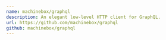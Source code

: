 ```yaml
---
name: machinebox/graphql
description: An elegant low-level HTTP client for GraphQL.
url: https://github.com/machinebox/graphql
github: machinebox/graphql
---
```

